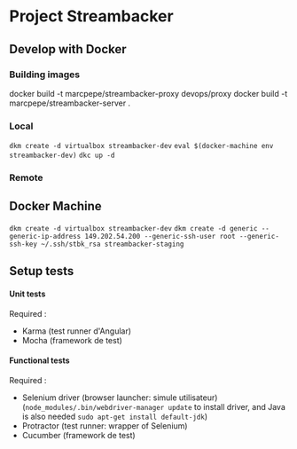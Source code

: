 # Project Streambacker

## Develop with Docker

### Building images

docker build -t marcpepe/streambacker-proxy devops/proxy
docker build -t marcpepe/streambacker-server .

### Local

`dkm create -d virtualbox streambacker-dev`
`eval $(docker-machine env streambacker-dev)`
`dkc up -d`

### Remote

## Docker Machine

`dkm create -d virtualbox streambacker-dev`
`dkm create -d generic --generic-ip-address 149.202.54.200 --generic-ssh-user root --generic-ssh-key ~/.ssh/stbk_rsa streambacker-staging`

## Setup tests

#### Unit tests

Required :
- Karma (test runner d'Angular)
- Mocha (framework de test)


#### Functional tests

Required :
- Selenium driver (browser launcher: simule utilisateur) (`node_modules/.bin/webdriver-manager update` to install driver, and Java is also needed `sudo apt-get install default-jdk`)
- Protractor (test runner: wrapper of Selenium)
- Cucumber (framework de test)

